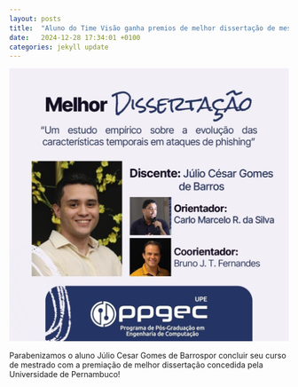 ```yaml
---
layout: posts
title:  "Aluno do Time Visão ganha premios de melhor dissertação de mestrado!"
date:   2024-12-28 17:34:01 +0100
categories: jekyll update
---
```




!["Time Visao no Lacoro"](images/melhor_dissertacao.jpg)

Parabenizamos o aluno Júlio Cesar Gomes de Barrospor concluir seu curso de mestrado com a premiação de melhor dissertação concedida pela Universidade de Pernambuco!

